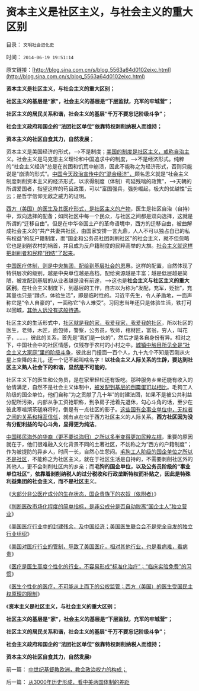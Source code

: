 # 资本主义是社区主义，与社会主义的重大区别

目录： `文明社会进化史` 

时间： `2014-06-19 19:51:14` 

原文链接：[http://blog.sina.com.cn/s/blog_5563a64d0102eixc.html](http://blog.sina.com.cn/s/blog_5563a64d0102eixc.html)

**资本主义是社区主义，与社会主义的重大区别；**

**社区主义的基层是“家”，社会主义的基层是“下层监狱，充军的牢城营”；**

**社区主义的居民关系和谐，社会主义的基层“千万不要忘记阶级斗争”；**

**社会主义政府和国企的“法团社区单位”依靠特权剥削纳税人而维持；**

**资本主义的社区自食其力，自然发展**；

资本主义是美国经济的形式，——>不是制度；[美国的制度是社区主义，或称自治主](../../../2009/9/5/参考西方成功的经验不要偷换人权概念.md)义。社会主义是马克思主义理论和中国追求中的制度，——>不是经济形式。纯粹的“社会主义经济”总是在贫困和饥荒中崩溃，因此不能称之为经济形式，否则只能说是“崩溃的形式”。[中国今天政治宣传中的“混合经济”，](../../../2014/3/13/“混合经济”是极巨大的利空.md)顾名思义就是“社会主义制度剥削资本主义的经济形式，以求得制度（体制）苟延残喘的政策”，——>天朝的所谓爱国者，指望这样的苟且政策，可以“富国强兵，强势崛起，极大的优越性”云云；是哲学信仰无敌之威力的证明。

[西方（美国）的医生及其医疗形式，是社区主义的产物](../../../2014/6/16/西方（美国）医生受国民主权原理的限制，(社会主义vs社区主义).md)，医生是社区自治（自持）中，双向选择的配备；如同社区中每一个民众，与社区之间都是双向选择，这就是所谓的“迁移自由”。但是在中华帝国土产的革命语境中，西方的迁移自由，被曲解成社会主义的“共产共妻共社区，由国家安排一言九鼎，人人不可以独占自已的私有权益”的反户籍制度，而“国企和公务员社团剥削社区”的社会主义，就不但忽略它也是剥削农村的祸首，并且成为反户籍制度的民粹高举的大旗。[社会主义就这样把剥削者和民粹“团结”了起来](../../../2009/9/4/暴力向无辜者转移损失是懦夫.md)。

[中国医疗体制，则是中央集团，配给到基层社会的恩](../../../2010/7/15/我国医疗行业现状；四类医院的“医改”处境.md)惠。这样的配置，自然体现了特供层次的级别，越是中央单位越是高档，配给资源越是丰富；越是低层越是简陋，被发配到基层的从业者越是没有前途，——>这也是**社会主义与社区主义的重大区别**。在社会主义制度下，到基层的工作，自古以为称为“发配，充军，贬拙”，充其量也只是“蹲点，体验生活”，即是临时性的。习近平先生，令人矛盾地，一面声称它是“令人自豪的”，一面称它“令人难受”。习同志当年还只是体验生活，铁打可以回城，[其他人远没有这般待遇](../../../2009/8/6/廉价愤青红卫兵供应过剩的危机.md)。

社区主义的生活形式中，[社区就是我的家，我爱我家，我爱我的社区](../../../2009/9/1/人权的核心价值是乡土相联的生存发展权.md)，所以社区的医生，老师，木匠，面包师，警察，公务员，牧师，棺材匠，富翁，穷人，叫花子，……，彼此的关系，首先是“我们是一伙的”，然后才是各自身份有异。相对之下，中国社会中的社区情感，仅残存于农村的小村之中。[城镇中触目所见全是“社会主义大家庭”里的阶级斗争](../../../2009/8/31/城乡博羿的公平根据是什么？.md)，彼此出门撞面一百个人，九十九个不知是否刚从火星上空降的主儿，还一个记不起叫啥名字！**以社会主义人际关系的生辟，要达到社区主义熟人社会下的和谐，显然是不可能的**。

社区主义下的医生和公务员，是在家里轻松还有饭吃。那种服务乡亲还能有收入的怡情满足，自然不是社会主义体制中，[被发配到基层的倒霉蛋可以相比](../../../2014/3/7/义工不是公务员！请马上取缔全部村官的工资.md)。毛狗工人阶级的国企单位，他们自称“为之贡献了几十年”的封建法团，如果不是被公共利益分配所污染，内部从争工资抢职称，到争房子抢着先退休，勾心斗角的话，至少在彼此寒喧沏茶磋麻将时，倒是有一点社区的影子。[这些国有企事业单位中，无权者之间的关系和相互信任](../../../2009/6/23/官民二元本质上“单位自治”.md)，就有点在似于西方社区主义的人际关系。**西方社区因为没有分配利益的勾心斗角，显得更为纯洁**。

[中国移民海外的华裔（更不要说海归）之所以多半变得更加民粹左棍](../../../2013/11/14/“童言无忌辱华事件”中怪异的“民族主义，爱国主义”.md)，重要的原因就在于，他们很难融入文化背景不同的土著社区，不妨称之为“西方的户籍制度”；作为被提防的异乡人，时间一长，自然心生怨闷。[毛狗工人阶级的国企单位之所以不是社区](../../../2009/8/9/单位是特权体制内的中国人的灵魂.md)，不能称之为社区主义，就在于社区生活是自持的，不需要剥削社区外的其他人，更不会剥削社区内的乡亲；而**毛狗的国企单位，以及公务员阶级的“事业单位社区”，依靠着剥削纳税人的过分税收和行政垄断特权而补贴之，因此是特殊利益集团的社会主义，而不是社区主**义。

《[大部分非公医疗成分的生存状态，国企贵族下的农奴（依附者）](../../../2014/5/13/大部分非公医疗成分的生存状态，国企贵族下的农奴（依附者）.md)》

《[判断医改市场化程度的简单指标，是非公成分是否自动脱离“国企主人”独立营业](../../../2014/5/15/判断医改市场化程度的简单指标.md)》

《[美国医疗行业中的封建残余，及中国经济；美国医生联合会不是完全自发的独立行业组织](../../../2014/6/12/美国医疗行业中的封建残余，及中国经济.md)》

《[美国对医疗行业的管制，导致了美国医疗，相对其他行业，也是看病难，看病贵](../../../2014/6/12/美国也是从传统中脱胎的社会，美国也有愚昧的恶法.md)》

《[医疗是医生高度个性化的行业，不容易形成“标准化治疗”；“临床实验免费”的习惯](../../../2014/6/14/为什么美国医生联合会，不象FDA／SEC般的“标准认证”的“监管”？.md)》

《[医生个性化的医疗，不可能从上而下的公权监管；西方（美国）的医生受国民主权原理的限制](../../../2014/6/16/西方（美国）医生受国民主权原理的限制，(社会主义vs社区主义).md)》

《**资本主义是社区主义，与社会主义的重大区别；**

**社区主义的基层是“家”，社会主义的基层是“下层监狱，充军的牢城营”；**

**社区主义的居民关系和谐，社会主义的基层“千万不要忘记阶级斗争”；**

**社会主义政府和国企的“法团社区单位”依靠特权剥削纳税人而维持；**

**资本主义的社区自食其力，自然发展**》

前一篇： [中世纪基督教欧洲，教会政治权力的构成；](../../../2014/6/25/中世纪基督教欧洲，教会政治权力的构成；.md)

后一篇： [从3000年历史形成，看中美两国体制的差距](../../../2014/6/7/从3000年历史形成，看中美两国体制的差距.md)

